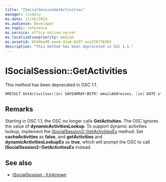 ```yaml
---
title: "ISocialSessionGetActivities"
manager: lindalu
ms.date: 11/16/2014
ms.audience: Developer
ms.topic: reference
ms.service: office-online-server
ms.localizationpriority: medium
ms.assetid: 6546be99-aee4-41a6-8297-ace378776503
description: "This method has been deprecated in OSC 1.1."
---
```


# ISocialSession::GetActivities

This method has been deprecated in OSC 1.1.
  
```cpp
HRESULT GetActivities([in] SAFEARRAY(BSTR) emailAddresses, [in] DATE startTime, [out, retval] BSTR *activities);
```

## Remarks

Starting in OSC 1.1, the OSC no longer calls **GetActivities**. The OSC ignores the value of **dynamicActivitiesLookup**. To support dynamic activities lookup, implement the [ISocialSession2::GetActivitiesEx](isocialsession2-getactivitiesex.md) method. Set **cacheActivities** as **false**, and **getActivities** and **dynamicActivitiesLookupEx** as **true**, which will prompt the OSC to call **ISocialSession2::GetActivitiesEx** instead. 
  
## See also

- [ISocialSession : IUnknown](isocialsessioniunknown.md)

